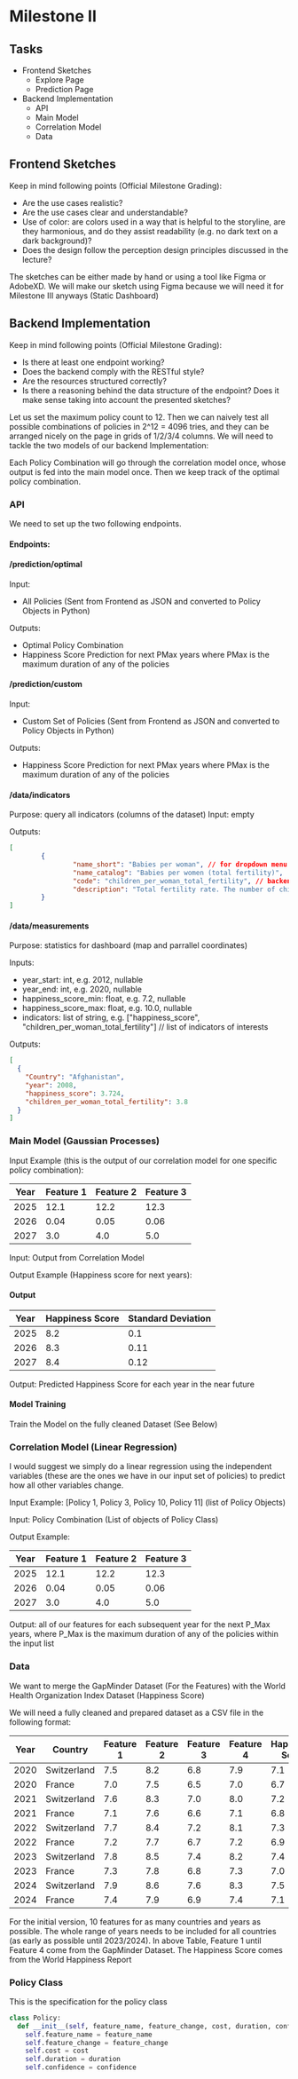 # Milestone II

## Tasks

- Frontend Sketches
  - Explore Page
  - Prediction Page
- Backend Implementation
  - API
  - Main Model
  - Correlation Model
  - Data

## Frontend Sketches

Keep in mind following points (Official Milestone Grading):

- Are the use cases realistic?
- Are the use cases clear and understandable?
- Use of color: are colors used in a way that is helpful to the storyline, are they harmonious, and do they assist readability (e.g. no dark text on a dark background)?
- Does the design follow the perception design principles discussed in the lecture?

The sketches can be either made by hand or using a tool like Figma or AdobeXD. We will make our sketch using Figma because we will need it for Milestone III anyways (Static Dashboard)

## Backend Implementation

Keep in mind following points (Official Milestone Grading):

- Is there at least one endpoint working?
- Does the backend comply with the RESTful style?
- Are the resources structured correctly?
- Is there a reasoning behind the data structure of the endpoint? Does it make sense taking into account the presented sketches?

Let us set the maximum policy count to 12. Then we can naively test all possible combinations of policies in 2^12 = 4096 tries, and they can be arranged nicely on the page in grids of 1/2/3/4 columns.
We will need to tackle the two models of our backend Implementation:

Each Policy Combination will go through the correlation model once, whose output is fed into the main model once. Then we keep track of the optimal policy combination.

### API

We need to set up the two following endpoints.

#### Endpoints:

#### /prediction/optimal

Input:

- All Policies (Sent from Frontend as JSON and converted to Policy Objects in Python)

Outputs:

- Optimal Policy Combination
- Happiness Score Prediction for next PMax years where PMax is the maximum duration of any of the policies

#### /prediction/custom

Input:

- Custom Set of Policies (Sent from Frontend as JSON and converted to Policy Objects in Python)

Outputs:

- Happiness Score Prediction for next PMax years where PMax is the maximum duration of any of the policies


#### /data/indicators
Purpose: query all indicators (columns of the dataset)
Input: empty

Outputs:

```json
[
		{
				"name_short": "Babies per woman", // for dropdown menu display
				"name_catalog": "Babies per women (total fertility)",  // full name for frontend display
				"code": "children_per_woman_total_fertility", // backend code
				"description": "Total fertility rate. The number of children that would be born to each woman with prevailing age-specific fertility rates."
		}
]
```

#### /data/measurements
Purpose: statistics for dashboard (map and parrallel coordinates)

Inputs:

- year_start: int, e.g. 2012, nullable
- year_end: int, e.g. 2020, nullable
- happiness_score_min: float, e.g. 7.2, nullable
- happiness_score_max: float, e.g. 10.0, nullable
- indicators: list of string, e.g. ["happiness_score", "children_per_woman_total_fertility"] // list of indicators of interests

Outputs:

```json
[
  {
    "Country": "Afghanistan",
    "year": 2008,
    "happiness_score": 3.724,
    "children_per_woman_total_fertility": 3.8
  }
]
```


### Main Model (Gaussian Processes)

Input Example (this is the output of our correlation model for one specific policy combination):

| Year | Feature 1 | Feature 2 | Feature 3 |
| ---- | --------- | --------- | --------- |
| 2025 | 12.1      | 12.2      | 12.3      |
| 2026 | 0.04      | 0.05      | 0.06      |
| 2027 | 3.0       | 4.0       | 5.0       |

Input: Output from Correlation Model

Output Example (Happiness score for next years):

#### Output

| Year | Happiness Score | Standard Deviation |
| ---- | --------------- | ------------------ |
| 2025 | 8.2             | 0.1                |
| 2026 | 8.3             | 0.11               |
| 2027 | 8.4             | 0.12               |

Output: Predicted Happiness Score for each year in the near future

#### Model Training

Train the Model on the fully cleaned Dataset (See Below)

### Correlation Model (Linear Regression)

I would suggest we simply do a linear regression using the independent variables (these are the ones we have in our input set of policies) to predict how all other variables change.

Input Example:
[Policy 1, Policy 3, Policy 10, Policy 11] (list of Policy Objects)

Input: Policy Combination (List of objects of Policy Class)

Output Example:

| Year | Feature 1 | Feature 2 | Feature 3 |
| ---- | --------- | --------- | --------- |
| 2025 | 12.1      | 12.2      | 12.3      |
| 2026 | 0.04      | 0.05      | 0.06      |
| 2027 | 3.0       | 4.0       | 5.0       |

Output: all of our features for each subsequent year for the next P_Max years, where P_Max is the maximum duration of any of the policies within the input list

### Data

We want to merge the GapMinder Dataset (For the Features) with the World Health Organization Index Dataset (Happiness Score)

We will need a fully cleaned and prepared dataset as a CSV file in the following format:

| Year | Country     | Feature 1 | Feature 2 | Feature 3 | Feature 4 | Happiness Score |
| ---- | ----------- | --------- | --------- | --------- | --------- | --------------- |
| 2020 | Switzerland | 7.5       | 8.2       | 6.8       | 7.9       | 7.1             |
| 2020 | France      | 7.0       | 7.5       | 6.5       | 7.0       | 6.7             |
| 2021 | Switzerland | 7.6       | 8.3       | 7.0       | 8.0       | 7.2             |
| 2021 | France      | 7.1       | 7.6       | 6.6       | 7.1       | 6.8             |
| 2022 | Switzerland | 7.7       | 8.4       | 7.2       | 8.1       | 7.3             |
| 2022 | France      | 7.2       | 7.7       | 6.7       | 7.2       | 6.9             |
| 2023 | Switzerland | 7.8       | 8.5       | 7.4       | 8.2       | 7.4             |
| 2023 | France      | 7.3       | 7.8       | 6.8       | 7.3       | 7.0             |
| 2024 | Switzerland | 7.9       | 8.6       | 7.6       | 8.3       | 7.5             |
| 2024 | France      | 7.4       | 7.9       | 6.9       | 7.4       | 7.1             |

For the initial version, 10 features for as many countries and years as possible. The whole range of years needs to be included for all countries (as early as possible until 2023/2024). In above Table, Feature 1 until Feature 4 come from the GapMinder Dataset. The Happiness Score comes from the World Happiness Report

### Policy Class

This is the specification for the policy class

```python
class Policy:
  def __init__(self, feature_name, feature_change, cost, duration, confidence):
    self.feature_name = feature_name
    self.feature_change = feature_change
    self.cost = cost
    self.duration = duration
    self.confidence = confidence
```
